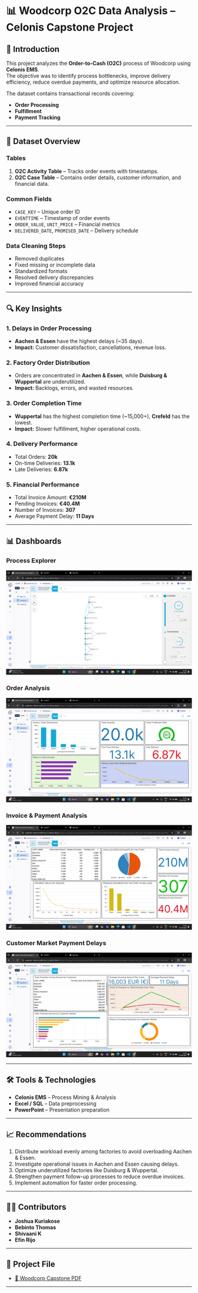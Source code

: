 # 📊 Woodcorp O2C Data Analysis – Celonis Capstone Project

## 📌 Introduction
This project analyzes the **Order-to-Cash (O2C)** process of Woodcorp using **Celonis EMS**.  
The objective was to identify process bottlenecks, improve delivery efficiency, reduce overdue payments, and optimize resource allocation.

The dataset contains transactional records covering:
- **Order Processing**
- **Fulfillment**
- **Payment Tracking**

---

## 📂 Dataset Overview

### **Tables**
1. **O2C Activity Table** – Tracks order events with timestamps.
2. **O2C Case Table** – Contains order details, customer information, and financial data.

### **Common Fields**
- `CASE_KEY` – Unique order ID
- `EVENTTIME` – Timestamp of order events
- `ORDER_VALUE`, `UNIT_PRICE` – Financial metrics
- `DELIVERED_DATE`, `PROMISED_DATE` – Delivery schedule

### **Data Cleaning Steps**
- Removed duplicates
- Fixed missing or incomplete data
- Standardized formats
- Resolved delivery discrepancies
- Improved financial accuracy

---

## 🔍 Key Insights

### 1. **Delays in Order Processing**
- **Aachen & Essen** have the highest delays (~35 days).
- **Impact:** Customer dissatisfaction, cancellations, revenue loss.

### 2. **Factory Order Distribution**
- Orders are concentrated in **Aachen & Essen**, while **Duisburg & Wuppertal** are underutilized.
- **Impact:** Backlogs, errors, and wasted resources.

### 3. **Order Completion Time**
- **Wuppertal** has the highest completion time (~15,000+), **Crefeld** has the lowest.
- **Impact:** Slower fulfillment, higher operational costs.

### 4. **Delivery Performance**
- Total Orders: **20k**
- On-time Deliveries: **13.1k**
- Late Deliveries: **6.87k**

### 5. **Financial Performance**
- Total Invoice Amount: **€210M**
- Pending Invoices: **€40.4M**
- Number of Invoices: **307**
- Average Payment Delay: **11 Days**

---

## 📊 Dashboards

### **Process Explorer**
![Process Explorer](dashboards/process_explorer.png)

### **Order Analysis**
![Order Analysis](dashboards/order_analysis.png)

### **Invoice & Payment Analysis**
![Invoice & Payment Analysis](dashboards/invoice_payment.png)

### **Customer Market Payment Delays**
![Customer Market](dashboards/customer_market.png)

---

## 🛠 Tools & Technologies
- **Celonis EMS** – Process Mining & Analysis
- **Excel / SQL** – Data preprocessing
- **PowerPoint** – Presentation preparation

---

## 📈 Recommendations
1. Distribute workload evenly among factories to avoid overloading Aachen & Essen.
2. Investigate operational issues in Aachen and Essen causing delays.
3. Optimize underutilized factories like Duisburg & Wuppertal.
4. Strengthen payment follow-up processes to reduce overdue invoices.
5. Implement automation for faster order processing.

---

## 👨‍💻 Contributors
- **Joshua Kuriakose**  
- **Bebinto Thomas**  
- **Shivaani K**  
- **Efin Rijo**  

---

## 📎 Project File
- [📄 Woodcorp Capstone PDF](woodcorp_capstone.pdf)

---
